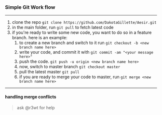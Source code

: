 ### Simple Git Work flow
----
1. clone the repo `git clone https://github.com/DakotaGillette/Aesir.git`
2. in the main folder, run `git pull` to fetch latest code
3. if you're ready to write some new code, you want to do so in a feature branch. here is an example:
    1. to create a new branch and switch to it run `git checkout -b <new branch name here>`
    2. write your code, and commit it with `git commit -am "<your message here>"`
    3. push the code. `git push -u origin <new branch name here>`
    4. now, switch to master branch `git checkout master`
    5. pull the latest master `git pull`
    6. if you are ready to merge your code to master, run `git merge <new branch name here>`

---

#### handling merge conflicts
> ask @r3wt for help
